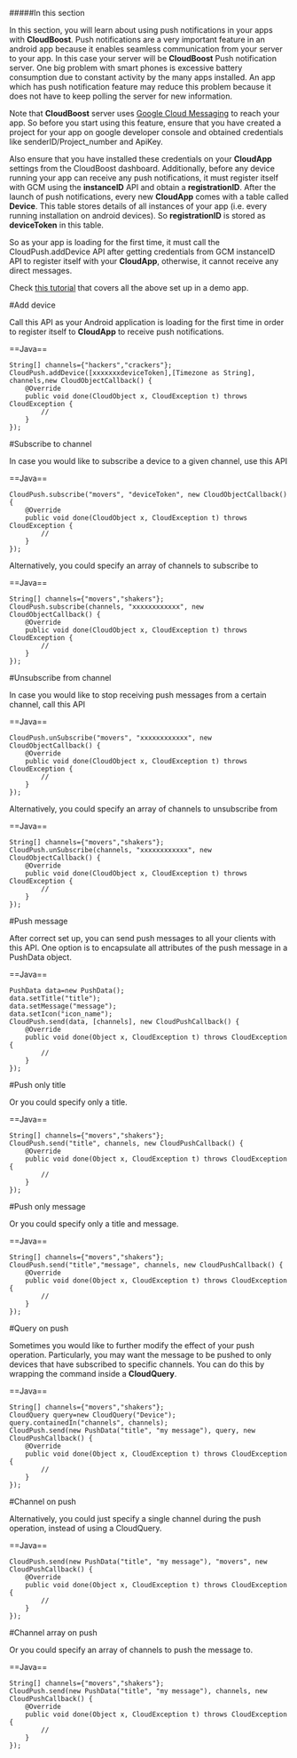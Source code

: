 #####In this section

In this section, you will learn about using push notifications in your apps with **CloudBoost**. Push notifications are a very important feature in an android app because it enables seamless communication from your server to your app. In this case your server will be **CloudBoost** Push notification server. One big problem with smart phones is excessive battery consumption due to constant activity by the many apps installed. An app which has push notification feature may reduce this problem because it does not have to keep polling the server for new information.

Note that **CloudBoost** server uses [Google Cloud Messaging](https://developers.google.com/cloud-messaging) to reach your app. So before you start using this feature, ensure that you have created a project for your app on google developer console and obtained credentials like senderID/Project_number and ApiKey.

Also ensure that you have installed these credentials on your **CloudApp** settings from the CloudBoost dashboard.
Additionally, before any device running your app can receive any push notifications, it must register itself with GCM using the **instanceID** API and obtain a **registrationID**. After the launch of push notifications, every new **CloudApp** comes with a table called **Device**. This table stores details of all instances of your app (i.e. every running installation on android devices). So **registrationID** is stored as **deviceToken** in this table.

So as your app is loading for the first time, it must call the <span class="tut-snippet">CloudPush.addDevice</span> API after getting credentials from GCM instanceID API to register itself with your **CloudApp**, otherwise, it cannot receive any direct messages.

Check [this tutorial](http://egima.blogspot.ug/2016/03/androidcloudboost-push-notifications.html) that covers all the above set up in a demo app.

#Add device

Call this API as your Android application is loading for the first time in order to register itself to **CloudApp** to receive push notifications.

==Java==
<span class="java-lines" data-query="adddevice">
```
String[] channels={"hackers","crackers"};
CloudPush.addDevice([xxxxxxxdeviceToken],[Timezone as String], channels,new CloudObjectCallback() {
	@Override
	public void done(CloudObject x, CloudException t) throws CloudException {
		//
	}
});
```
</span>

#Subscribe to channel

In case you would like to subscribe a device to a given channel, use this API

==Java==
<span class="java-lines" data-query="subscribesinglechannel">
```
CloudPush.subscribe("movers", "deviceToken", new CloudObjectCallback() {	
	@Override
	public void done(CloudObject x, CloudException t) throws CloudException {
		//
	}
});
```
</span>

Alternatively, you could specify an array of channels to subscribe to

==Java==
<span class="java-lines" data-query="subscribechannelarray">
```
String[] channels={"movers","shakers"};
CloudPush.subscribe(channels, "xxxxxxxxxxxx", new CloudObjectCallback() {	
	@Override
	public void done(CloudObject x, CloudException t) throws CloudException {
		//
	}
});
```
</span>
		
#Unsubscribe from channel

In case you would like to stop receiving push messages from a certain channel, call this API

==Java==
<span class="java-lines" data-query="unsubscribesinglechannel">
```
CloudPush.unSubscribe("movers", "xxxxxxxxxxxx", new CloudObjectCallback() {	
	@Override
	public void done(CloudObject x, CloudException t) throws CloudException {
		//
	}
});
```
</span>

Alternatively, you could specify an array of channels to unsubscribe from

==Java==
<span class="java-lines" data-query="unsubscribechannelarray">
```
String[] channels={"movers","shakers"};
CloudPush.unSubscribe(channels, "xxxxxxxxxxxx", new CloudObjectCallback() {	
	@Override
	public void done(CloudObject x, CloudException t) throws CloudException {
		//
	}
});
```
</span>

#Push message

After correct set up, you can send push messages to all your clients with this API. One option is to encapsulate all attributes of the push message in a PushData object.

==Java==
<span class="java-lines" data-query="sendmessage">
```
PushData data=new PushData();
data.setTitle("title");
data.setMessage("message");
data.setIcon("icon_name");
CloudPush.send(data, [channels], new CloudPushCallback() {
	@Override
	public void done(Object x, CloudException t) throws CloudException {
		//
	}
});
```
</span>

#Push only title

Or you could specify only a title.

==Java==
<span class="java-lines" data-query="sendtitle">
```
String[] channels={"movers","shakers"};
CloudPush.send("title", channels, new CloudPushCallback() {
	@Override
	public void done(Object x, CloudException t) throws CloudException {
		//
	}
});
```
</span>

#Push only message

Or you could specify only a title and message.

==Java==
<span class="java-lines" data-query="sendtitleandmessage">
```
String[] channels={"movers","shakers"};
CloudPush.send("title","message", channels, new CloudPushCallback() {
	@Override
	public void done(Object x, CloudException t) throws CloudException {
		//
	}
});
```
</span>

#Query on push

Sometimes you would like to further modify the effect of your push operation. Particularly, you may want the message to be pushed to only devices that have subscribed to specific channels. You can do this by wrapping the command inside a **CloudQuery**.

==Java==
<span class="java-lines" data-query="sendquery">
```
String[] channels={"movers","shakers"};
CloudQuery query=new CloudQuery("Device");
query.containedIn("channels", channels);
CloudPush.send(new PushData("title", "my message"), query, new CloudPushCallback() {
	@Override
	public void done(Object x, CloudException t) throws CloudException {
		//
	}
});
```
</span>

#Channel on push

Alternatively, you could just specify a single channel during the push operation, instead of using a CloudQuery.

==Java==
<span class="java-lines" data-query="sendchannel">
```
CloudPush.send(new PushData("title", "my message"), "movers", new CloudPushCallback() {
	@Override
	public void done(Object x, CloudException t) throws CloudException {
		//
	}
});
```
</span>

#Channel array on push

Or you could specify an array of channels to push the message to.

==Java==
<span class="java-lines" data-query="sendchannelarray">
```
String[] channels={"movers","shakers"};
CloudPush.send(new PushData("title", "my message"), channels, new CloudPushCallback() {
	@Override
	public void done(Object x, CloudException t) throws CloudException {
		//
	}
});
```
</span>


